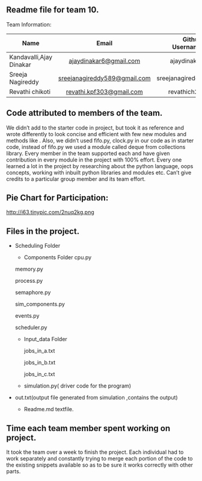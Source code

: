Readme file for team 10.
---------------------------

Team Information:

| Name                         | Email           | Github Username  |
| -----------------------------|:---------------:| ----------------:|
|  Kandavalli,Ajay Dinakar          | ajaydinakar6@gmail.com |ajaydinakar|
| Sreeja Nagireddy|sreejanagireddy589@gmail.com| sreejanagireddy |
|Revathi chikoti| revathi.kpf303@gmail.com|revathich21 |



Code attributed to members of the team.
---------------------------------------
We didn’t add to the starter code in project, but took it as reference and wrote differently to look concise and efficient with few new modules and methods like . Also, we didn’t used fifo.py, clock.py in our code as in starter code, instead of fifo.py we used a module called deque from collections library. Every member in the team supported each and have given contribution in every module in the project with 100% effort. Every one learned a lot in the project by researching about the python language, oops concepts, working with inbuilt python libraries and modules etc. Can’t give credits to a particular group member and its team effort.  

Pie Chart for Participation:
----------------------------

http://i63.tinypic.com/2nuq2kg.png

Files in the project.
---------------------------

* Scheduling Folder

	* Components Folder
	   cpu.py  
    
    memory.py
    
    process.py 

    semaphore.py 

    sim_components.py 

    events.py

    scheduler.py

		
		
	* Input_data Folder
		
		jobs_in_a.txt
		
		jobs_in_b.txt
		
		jobs_in_c.txt
		
	
	
	* simulation.py( driver code for  the program)
 * out.txt(output file generated from simulation ,contains the output)
	* Readme.md textfile.

Time each team member spent working on project.
---------------------------
It took the team over a week to finish the project. Each individual had to work separately and constantly trying to merge
each portion of the code to the existing snippets available so as to be sure it works correctly with other parts.
